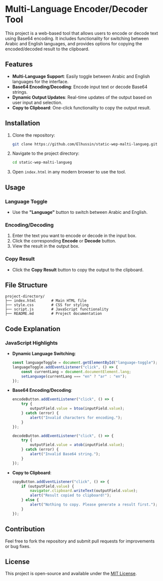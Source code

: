 # Multi-Language Encoder/Decoder Tool

This project is a web-based tool that allows users to encode or decode text using Base64 encoding. It includes functionality for switching between Arabic and English languages, and provides options for copying the encoded/decoded result to the clipboard.

## Features

- **Multi-Language Support**: Easily toggle between Arabic and English languages for the interface.
- **Base64 Encoding/Decoding**: Encode input text or decode Base64 strings.
- **Dynamic Output Updates**: Real-time updates of the output based on user input and selection.
- **Copy to Clipboard**: One-click functionality to copy the output result.

## Installation

1. Clone the repository:
   ```bash
   git clone https://github.com/Elhussin/static-wep-malti-langueg.git
   ```

2. Navigate to the project directory:
   ```bash
   cd static-wep-malti-langueg
   ```

3. Open `index.html` in any modern browser to use the tool.

## Usage

### Language Toggle
- Use the **"Language"** button to switch between Arabic and English.

### Encoding/Decoding
1. Enter the text you want to encode or decode in the input box.
2. Click the corresponding **Encode** or **Decode** button.
3. View the result in the output box.

### Copy Result
- Click the **Copy Result** button to copy the output to the clipboard.

## File Structure

```
project-directory/
├── index.html       # Main HTML file
├── style.css        # CSS for styling
├── script.js        # JavaScript functionality
├── README.md        # Project documentation
```

## Code Explanation

### JavaScript Highlights

- **Dynamic Language Switching**:
  ```javascript
  const languageToggle = document.getElementById("language-toggle");
  languageToggle.addEventListener("click", () => {
      const currentLang = document.documentElement.lang;
      setLanguage(currentLang === "en" ? "ar" : "en");
  });
  ```

- **Base64 Encoding/Decoding**:
  ```javascript
  encodeButton.addEventListener("click", () => {
      try {
          outputField.value = btoa(inputField.value);
      } catch (error) {
          alert("Invalid characters for encoding.");
      }
  });
  
  decodeButton.addEventListener("click", () => {
      try {
          outputField.value = atob(inputField.value);
      } catch (error) {
          alert("Invalid Base64 string.");
      }
  });
  ```

- **Copy to Clipboard**:
  ```javascript
  copyButton.addEventListener("click", () => {
      if (outputField.value) {
          navigator.clipboard.writeText(outputField.value);
          alert("Result copied to clipboard!");
      } else {
          alert("Nothing to copy. Please generate a result first.");
      }
  });
  ```

## Contribution

Feel free to fork the repository and submit pull requests for improvements or bug fixes.

## License

This project is open-source and available under the [MIT License](LICENSE).
